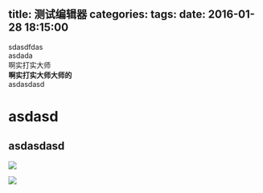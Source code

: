 title: 测试编辑器
categories:
tags:
date: 2016-01-28 18:15:00
---
sdasdfdas  
asdada  
啊实打实大师  
**啊实打实大师大师的**  
asdasdasd
# asdasd
## asdasdasd
![](http://zoucz.com/blogimgs/2016-01-28/1453976086700.png)

![](http://zoucz.com/blogimgs/2016-01-28/1453976094379.png)  
